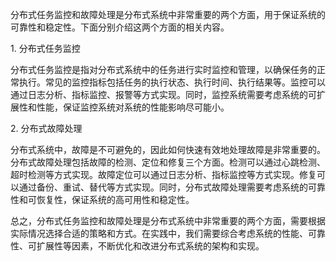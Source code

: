 分布式任务监控和故障处理是分布式系统中非常重要的两个方面，用于保证系统的可靠性和稳定性。下面分别介绍这两个方面的相关内容。  
  
1. 分布式任务监控  
  
分布式任务监控是指对分布式系统中的任务进行实时监控和管理，以确保任务的正常执行。常见的监控指标包括任务的执行状态、执行时间、执行结果等。监控可以通过日志分析、指标监控、报警等方式实现。同时，监控系统需要考虑系统的可扩展性和性能，保证监控系统对系统的性能影响尽可能小。  
  
2. 分布式故障处理  
  
分布式系统中，故障是不可避免的，因此如何快速有效地处理故障是非常重要的。分布式故障处理包括故障的检测、定位和修复三个方面。检测可以通过心跳检测、超时检测等方式实现。故障定位可以通过日志分析、指标监控等方式实现。修复可以通过备份、重试、替代等方式实现。同时，分布式故障处理需要考虑系统的可靠性和可恢复性，保证系统的高可用性和稳定性。  
  
总之，分布式任务监控和故障处理是分布式系统中非常重要的两个方面，需要根据实际情况选择合适的策略和方式。在实践中，我们需要综合考虑系统的性能、可靠性、可扩展性等因素，不断优化和改进分布式系统的架构和实现。